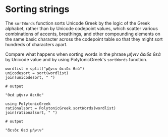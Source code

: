 # Sorting strings


The `sortWords` function sorts Unicode Greek by the logic of the Greek alphabet, rather than by Unicode codepoint values, which scatter various combinations of accents, breathings, and other compounding elements on the same basic character across the codepoint table so that they might sort hundreds of characters apart.

Compare what happens when sorting words in the phrase *μῆνιν ἄειδε θεά* by Unicode value and by using PolytonicGreek's `sortWords` function.

```jldoctest loaded
wordlist = split("μῆνιν ἄειδε θεά")
unicodesort = sort(wordlist)
join(unicodesort, " ")

# output

"θεά μῆνιν ἄειδε"
```

```jldoctest loaded
using PolytonicGreek
rationalsort = PolytonicGreek.sortWords(wordlist)
join(rationalsort, " ")

# output

"ἄειδε θεά μῆνιν"
```


